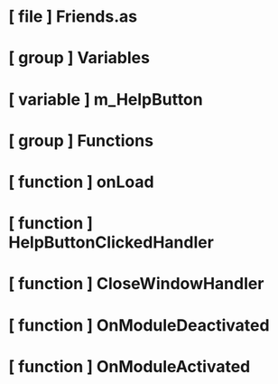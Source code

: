 # [ file ] Friends.as

# [ group ] Variables

# [ variable ] m_HelpButton

# [ group ] Functions

# [ function ] onLoad

# [ function ] HelpButtonClickedHandler

# [ function ] CloseWindowHandler

# [ function ] OnModuleDeactivated

# [ function ] OnModuleActivated


